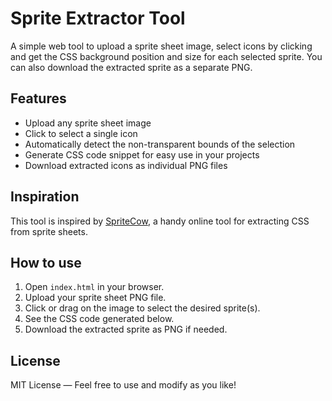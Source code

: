 # Sprite Extractor Tool

A simple web tool to upload a sprite sheet image, select icons by clicking and get the CSS background position and size for each selected sprite. You can also download the extracted sprite as a separate PNG.

## Features

- Upload any sprite sheet image
- Click to select a single icon
- Automatically detect the non-transparent bounds of the selection
- Generate CSS code snippet for easy use in your projects
- Download extracted icons as individual PNG files

## Inspiration

This tool is inspired by [SpriteCow](http://www.spritecow.com/), a handy online tool for extracting CSS from sprite sheets.

## How to use

1. Open `index.html` in your browser.
2. Upload your sprite sheet PNG file.
3. Click or drag on the image to select the desired sprite(s).
4. See the CSS code generated below.
5. Download the extracted sprite as PNG if needed.

## License

MIT License — Feel free to use and modify as you like!
